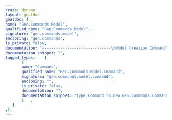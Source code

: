 ```yaml
---
crate: dynamo
layout: gnatdoc
gnatdoc: {
name: "Gen.Commands.Model",
qualified_name: "Gen.Commands.Model",
signature: "gen.commands.model",
enclosing: "gen.commands",
is_private: false,
documentation: "------------------------------\nModel Creation Command\n------------------------------\nThis command adds a model file to the web application.",
documentation_snippet: "",
tagged_types:    [
       {
       name: "Command",
       qualified_name: "Gen.Commands.Model.Command",
       signature: "gen.commands.model.command",
       enclosing: "",
       is_private: false,
       documentation: "",
       documentation_snippet: "type Command is new Gen.Commands.Command with null record;",
       }   ,
   ]
,}
---
```

